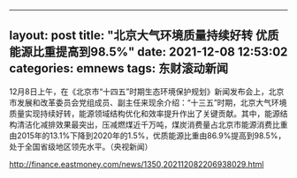 
---
layout: post
title: "北京大气环境质量持续好转 优质能源比重提高到98.5%"
date: 2021-12-08 12:53:02
categories: emnews
tags: 东财滚动新闻
---

12月8日上午，在《北京市“十四五”时期生态环境保护规划》新闻发布会上，北京市发展和改革委员会党组成员、副主任来现余介绍：“十三五”时期，北京大气环境质量实现持续好转，能源领域结构优化和效率提升作出了关键贡献。其中，能源结构清洁化减排效果最突出，压减燃煤近千万吨，煤炭消费量占北京市能源消费比重由2015年的13.1%下降到2020年的1.5%，优质能源比重由86.9%提高到98.5%，处于全国省级地区领先水平。（央视新闻）

<http://finance.eastmoney.com/news/1350,202112082206938029.html>